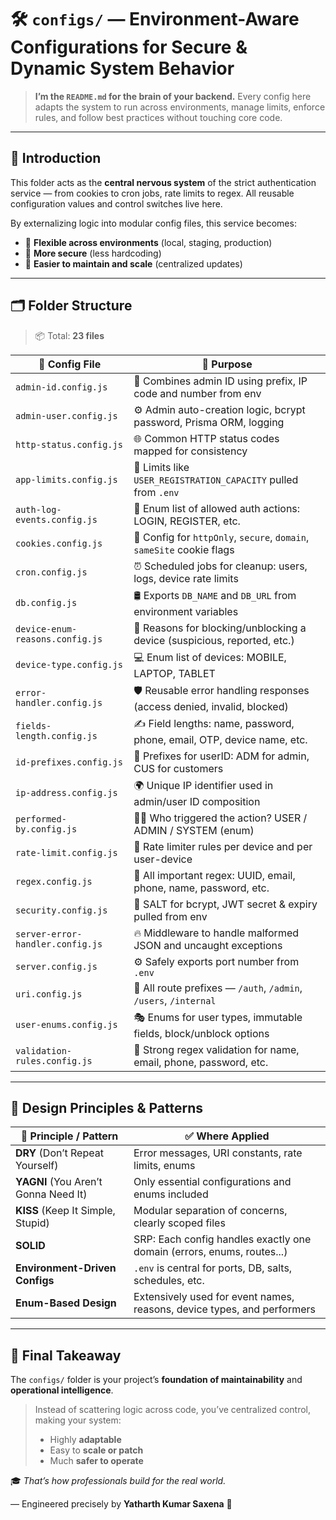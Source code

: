 # 🛠️ `configs/` — Environment-Aware Configurations for Secure & Dynamic System Behavior

> **I’m the `README.md` for the brain of your backend.** Every config here adapts the system to run across environments, manage limits, enforce rules, and follow best practices without touching core code.

---

## 📖 **Introduction**

This folder acts as the **central nervous system** of the strict authentication service — from cookies to cron jobs, rate limits to regex. All reusable configuration values and control switches live here.

By externalizing logic into modular config files, this service becomes:

* 🔁 **Flexible across environments** (local, staging, production)
* 🔐 **More secure** (less hardcoding)
* 🧠 **Easier to maintain and scale** (centralized updates)

---

## 🗂️ **Folder Structure**

> 📦 Total: **23 files**

| 🧩 Config File                   | 📄 Purpose                                                               |
| -------------------------------- | ------------------------------------------------------------------------ |
| `admin-id.config.js`             | 👑 Combines admin ID using prefix, IP code and number from env           |
| `admin-user.config.js`           | ⚙️ Admin auto-creation logic, bcrypt password, Prisma ORM, logging       |
| `http-status.config.js`          | 🌐 Common HTTP status codes mapped for consistency                       |
| `app-limits.config.js`           | 📝 Limits like `USER_REGISTRATION_CAPACITY` pulled from `.env`           |
| `auth-log-events.config.js`      | 🔐 Enum list of allowed auth actions: LOGIN, REGISTER, etc.              |
| `cookies.config.js`              | 🍪 Config for `httpOnly`, `secure`, `domain`, `sameSite` cookie flags    |
| `cron.config.js`                 | ⏰ Scheduled jobs for cleanup: users, logs, device rate limits            |
| `db.config.js`                   | 🛢️ Exports `DB_NAME` and `DB_URL` from environment variables            |
| `device-enum-reasons.config.js`  | 🚫 Reasons for blocking/unblocking a device (suspicious, reported, etc.) |
| `device-type.config.js`          | 💻 Enum list of devices: MOBILE, LAPTOP, TABLET                          |
| `error-handler.config.js`        | 🛡️ Reusable error handling responses (access denied, invalid, blocked)  |
| `fields-length.config.js`        | ✍️ Field lengths: name, password, phone, email, OTP, device name, etc.   |
| `id-prefixes.config.js`          | 🪪 Prefixes for userID: ADM for admin, CUS for customers                 |
| `ip-address.config.js`           | 🌍 Unique IP identifier used in admin/user ID composition                |
| `performed-by.config.js`         | 🧑‍💻 Who triggered the action? USER / ADMIN / SYSTEM (enum)             |
| `rate-limit.config.js`           | 🚦 Rate limiter rules per device and per user-device                     |
| `regex.config.js`                | 🔎 All important regex: UUID, email, phone, name, password, etc.         |
| `security.config.js`             | 🔐 SALT for bcrypt, JWT secret & expiry pulled from env                  |
| `server-error-handler.config.js` | 🔥 Middleware to handle malformed JSON and uncaught exceptions           |
| `server.config.js`               | ⚙️ Safely exports port number from `.env`                                |
| `uri.config.js`                  | 📌 All route prefixes — `/auth`, `/admin`, `/users`, `/internal`         |
| `user-enums.config.js`           | 🎭 Enums for user types, immutable fields, block/unblock options         |
| `validation-rules.config.js`     | 🧪 Strong regex validation for name, email, phone, password, etc.        |

---

## 🧠 **Design Principles & Patterns**

| 🧱 Principle / Pattern               | ✅ Where Applied                                                         |
| ------------------------------------ | ----------------------------------------------------------------------- |
| **DRY** (Don’t Repeat Yourself)      | Error messages, URI constants, rate limits, enums                       |
| **YAGNI** (You Aren’t Gonna Need It) | Only essential configurations and enums included                        |
| **KISS** (Keep It Simple, Stupid)    | Modular separation of concerns, clearly scoped files                    |
| **SOLID**                            | SRP: Each config handles exactly one domain (errors, enums, routes...) |
| **Environment-Driven Configs**       | `.env` is central for ports, DB, salts, schedules, etc.                |
| **Enum-Based Design**                | Extensively used for event names, reasons, device types, and performers|

---

## 🎯 **Final Takeaway**

The `configs/` folder is your project’s **foundation of maintainability** and **operational intelligence**.

> Instead of scattering logic across code, you’ve centralized control, making your system:
>
> * Highly **adaptable**
> * Easy to **scale or patch**
> * Much **safer to operate**

🎓 *That’s how professionals build for the real world.*

— Engineered precisely by **Yatharth Kumar Saxena** 🧠

